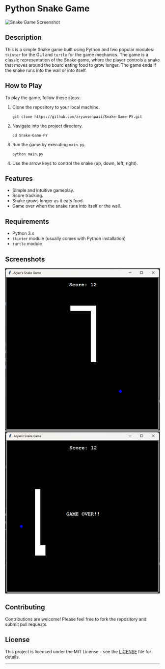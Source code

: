
# Python Snake Game

![Snake Game Screenshot]()

## Description
This is a simple Snake game built using Python and two popular modules: `tkinter` for the GUI and `turtle` for the game mechanics. The game is a classic representation of the Snake game, where the player controls a snake that moves around the board eating food to grow longer. The game ends if the snake runs into the wall or into itself.

## How to Play
To play the game, follow these steps:
1. Clone the repository to your local machine.
   ```
   git clone https://github.com/aryansenpaii/Snake-Game-PY.git
   ```
2. Navigate into the project directory.
   ```
   cd Snake-Game-PY
   ```
3. Run the game by executing `main.py`.
   ```
   python main.py
   ```
4. Use the arrow keys to control the snake (up, down, left, right).

## Features
- Simple and intuitive gameplay.
- Score tracking.
- Snake grows longer as it eats food.
- Game over when the snake runs into itself or the wall.

## Requirements
- Python 3.x
- `tkinter` module (usually comes with Python installation)
- `turtle` module

## Screenshots
![Gameplay Screenshot](screenshots/1.png)
![](screenshots/2.png)

## Contributing
Contributions are welcome! Please feel free to fork the repository and submit pull requests.

## License
This project is licensed under the MIT License - see the [LICENSE](LICENSE) file for details.

---
